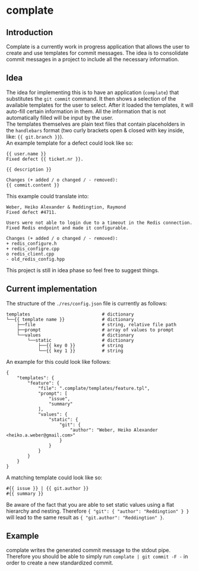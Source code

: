 # complate

## Introduction

Complate is a currently work in progress application that allows the user to create and use templates for commit messages. The idea is to consolidate commit messages in a project to include all the necessary information.

## Idea

The idea for implementing this is to have an application (`complate`) that substitutes the `git commit` command. It then shows a selection of the available templates for the user to select. After it loaded the templates, it will auto-fill certain information in them. All the information that is not automatically filled will be input by the user.\
The templates themselves are plain text files that contain placeholders in the `handlebars` format (two curly brackets open & closed with key inside, like: `{{ git.branch }}`).\
An example template for a defect could look like so:
```
{{ user.name }}
Fixed defect {{ ticket.nr }}.

{{ description }}

Changes (+ added / o changed / - removed):
{{ commit.content }}
```
This example could translate into:
```
Weber, Heiko Alexander & Reddingtion, Raymond
Fixed defect #4711.

Users were not able to login due to a timeout in the Redis connection. Fixed Redis endpoint and made it configurable.

Changes (+ added / o changed / - removed):
+ redis_configure.h
+ redis_configre.cpp
o redis_client.cpp
- old_redis_config.hpp 
```

This project is still in idea phase so feel free to suggest things.

## Current implementation

The structure of the `./res/config.json` file is currently as follows:
```
templates                           # dictionary
└──{{ template name }}              # dictionary
    ├──file                         # string, relative file path
    ├──prompt                       # array of values to prompt
    └──values                       # dictionary
        └──static                   # dictionary
            ├──{{ key 0 }}          # string
            └──{{ key 1 }}          # string
```
An example for this could look like follows:
```
{
    "templates": {
        "feature": {
            "file": ".complate/templates/feature.tpl",
            "prompt": [
                "issue",
                "summary"
            ],
            "values": {
                "static": {
                    "git": {
                        "author": "Weber, Heiko Alexander <heiko.a.weber@gmail.com>"
                    }
                }
            }
        }
    }
}
```
A matching template could look like so:
```
#{{ issue }} | {{ git.author }}
#{{ summary }}
```
Be aware of the fact that you are able to set static values using a flat hierarchy and nesting. Therefore `{ "git": { "author": "Reddingtion" } }` will lead to the same result as `{ "git.author": "Reddingtion" }`.

## Example

complate writes the generated commit message to the stdout pipe. Therefore you should be able to simply run `complate | git commit -F -` in order to create a new standardized commit.

